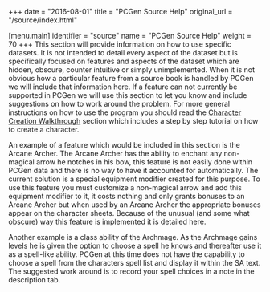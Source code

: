 +++
date = "2016-08-01"
title = "PCGen Source Help"
original_url = "/source/index.html"

[menu.main]
    identifier = "source"
    name = "PCGen Source Help"
    weight = 70
+++
This section will provide information on how to use specific datasets.
It is not intended to detail every aspect of the dataset but is
specifically focused on features and aspects of the dataset which are
hidden, obscure, counter intuitive or simply unimplemented. When it is
not obvious how a particular feature from a source book is handled by
PCGen we will include that information here. If a feature can not
currently be supported in PCGen we will use this section to let you know
and include suggestions on how to work around the problem. For more
general instructions on how to use the program you should read the
[Character Creation Walkthrough](/walkthrough/walkthrough_index.html) section which
includes a step by step tutorial on how to create a character.

An example of a feature which would be included in this section is the
Arcane Archer. The Arcane Archer has the ability to enchant any
non-magical arrow he notches in his bow, this feature is not easily done
within PCGen data and there is no way to have it accounted for
automatically. The current solution is a special equipment modifier
created for this purpose. To use this feature you must customize a
non-magical arrow and add this equipment modifier to it, it costs
nothing and only grants bonuses to an Arcane Archer but when used by an
Arcane Archer the appropriate bonuses appear on the character sheets.
Because of the unusual (and some what obscure) way this feature is
implemented it is detailed here.

Another example is a class ability of the Archmage. As the Archmage
gains levels he is given the option to choose a spell he knows and
thereafter use it as a spell-like ability. PCGen at this time does not
have the capability to choose a spell from the characters spell list and
display it within the SA text. The suggested work around is to record
your spell choices in a note in the description tab.



